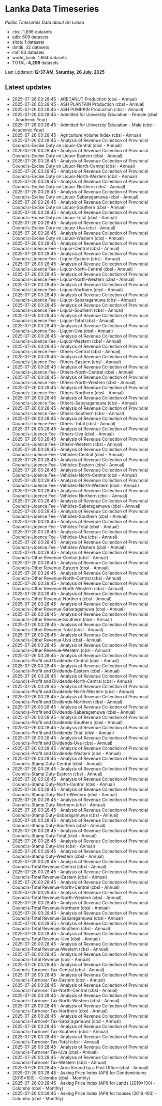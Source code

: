 # Lanka Data Timeseries
*Public Timeseries Data about Sri Lanka*

* cbsl: 1,896 datasets
* adb: 609 datasets
* sltda: 1 datasets
* dmtlk: 32 datasets
* imf: 93 datasets
* world_bank: 1,664 datasets
* TOTAL: **4,295** datasets

Last Updated: **12:37 AM, Saturday, 26 July, 2025**

## Latest updates

* 2025-07-26 00:28:45 - ARECANUT Production (cbsl - Annual)
* 2025-07-26 00:28:45 - ASH PLANTAIN Production (cbsl - Annual)
* 2025-07-26 00:28:45 - ASH PUMPKIN Production (cbsl - Annual)
* 2025-07-26 00:28:45 - Admitted for University Education - Female (cbsl - Academic Year)
* 2025-07-26 00:28:45 - Admitted for University Education - Male (cbsl - Academic Year)
* 2025-07-26 00:28:45 - Agriculture Volume Index (cbsl - Annual)
* 2025-07-26 00:28:45 - Analysis of Revenue Collection of Provincial Councils-Excise Duty on Liquor-Central (cbsl - Annual)
* 2025-07-26 00:28:45 - Analysis of Revenue Collection of Provincial Councils-Excise Duty on Liquor-Eastern (cbsl - Annual)
* 2025-07-26 00:28:45 - Analysis of Revenue Collection of Provincial Councils-Excise Duty on Liquor-North-Central (cbsl - Annual)
* 2025-07-26 00:28:45 - Analysis of Revenue Collection of Provincial Councils-Excise Duty on Liquor-North-Western (cbsl - Annual)
* 2025-07-26 00:28:45 - Analysis of Revenue Collection of Provincial Councils-Excise Duty on Liquor-Northern (cbsl - Annual)
* 2025-07-26 00:28:45 - Analysis of Revenue Collection of Provincial Councils-Excise Duty on Liquor-Sabaragamuwa (cbsl - Annual)
* 2025-07-26 00:28:45 - Analysis of Revenue Collection of Provincial Councils-Excise Duty on Liquor-Southern (cbsl - Annual)
* 2025-07-26 00:28:45 - Analysis of Revenue Collection of Provincial Councils-Excise Duty on Liquor-Total (cbsl - Annual)
* 2025-07-26 00:28:45 - Analysis of Revenue Collection of Provincial Councils-Excise Duty on Liquor-Uva (cbsl - Annual)
* 2025-07-26 00:28:45 - Analysis of Revenue Collection of Provincial Councils-Excise Duty on Liquor-Western (cbsl - Annual)
* 2025-07-26 00:28:45 - Analysis of Revenue Collection of Provincial Councils-Licence Fee - Liquor-Central (cbsl - Annual)
* 2025-07-26 00:28:45 - Analysis of Revenue Collection of Provincial Councils-Licence Fee - Liquor-Eastern (cbsl - Annual)
* 2025-07-26 00:28:45 - Analysis of Revenue Collection of Provincial Councils-Licence Fee - Liquor-North-Central (cbsl - Annual)
* 2025-07-26 00:28:45 - Analysis of Revenue Collection of Provincial Councils-Licence Fee - Liquor-North-Western (cbsl - Annual)
* 2025-07-26 00:28:45 - Analysis of Revenue Collection of Provincial Councils-Licence Fee - Liquor-Northern (cbsl - Annual)
* 2025-07-26 00:28:45 - Analysis of Revenue Collection of Provincial Councils-Licence Fee - Liquor-Sabaragamuwa (cbsl - Annual)
* 2025-07-26 00:28:45 - Analysis of Revenue Collection of Provincial Councils-Licence Fee - Liquor-Southern (cbsl - Annual)
* 2025-07-26 00:28:45 - Analysis of Revenue Collection of Provincial Councils-Licence Fee - Liquor-Total (cbsl - Annual)
* 2025-07-26 00:28:45 - Analysis of Revenue Collection of Provincial Councils-Licence Fee - Liquor-Uva (cbsl - Annual)
* 2025-07-26 00:28:45 - Analysis of Revenue Collection of Provincial Councils-Licence Fee - Liquor-Western (cbsl - Annual)
* 2025-07-26 00:28:45 - Analysis of Revenue Collection of Provincial Councils-Licence Fee - Others-Central (cbsl - Annual)
* 2025-07-26 00:28:45 - Analysis of Revenue Collection of Provincial Councils-Licence Fee - Others-Eastern (cbsl - Annual)
* 2025-07-26 00:28:45 - Analysis of Revenue Collection of Provincial Councils-Licence Fee - Others-North-Central (cbsl - Annual)
* 2025-07-26 00:28:45 - Analysis of Revenue Collection of Provincial Councils-Licence Fee - Others-North-Western (cbsl - Annual)
* 2025-07-26 00:28:45 - Analysis of Revenue Collection of Provincial Councils-Licence Fee - Others-Northern (cbsl - Annual)
* 2025-07-26 00:28:45 - Analysis of Revenue Collection of Provincial Councils-Licence Fee - Others-Sabaragamuwa (cbsl - Annual)
* 2025-07-26 00:28:45 - Analysis of Revenue Collection of Provincial Councils-Licence Fee - Others-Southern (cbsl - Annual)
* 2025-07-26 00:28:45 - Analysis of Revenue Collection of Provincial Councils-Licence Fee - Others-Total (cbsl - Annual)
* 2025-07-26 00:28:45 - Analysis of Revenue Collection of Provincial Councils-Licence Fee - Others-Uva (cbsl - Annual)
* 2025-07-26 00:28:45 - Analysis of Revenue Collection of Provincial Councils-Licence Fee - Others-Western (cbsl - Annual)
* 2025-07-26 00:28:45 - Analysis of Revenue Collection of Provincial Councils-Licence Fee - Vehicles-Central (cbsl - Annual)
* 2025-07-26 00:28:45 - Analysis of Revenue Collection of Provincial Councils-Licence Fee - Vehicles-Eastern (cbsl - Annual)
* 2025-07-26 00:28:45 - Analysis of Revenue Collection of Provincial Councils-Licence Fee - Vehicles-North-Central (cbsl - Annual)
* 2025-07-26 00:28:45 - Analysis of Revenue Collection of Provincial Councils-Licence Fee - Vehicles-North-Western (cbsl - Annual)
* 2025-07-26 00:28:45 - Analysis of Revenue Collection of Provincial Councils-Licence Fee - Vehicles-Northern (cbsl - Annual)
* 2025-07-26 00:28:45 - Analysis of Revenue Collection of Provincial Councils-Licence Fee - Vehicles-Sabaragamuwa (cbsl - Annual)
* 2025-07-26 00:28:45 - Analysis of Revenue Collection of Provincial Councils-Licence Fee - Vehicles-Southern (cbsl - Annual)
* 2025-07-26 00:28:45 - Analysis of Revenue Collection of Provincial Councils-Licence Fee - Vehicles-Total (cbsl - Annual)
* 2025-07-26 00:28:45 - Analysis of Revenue Collection of Provincial Councils-Licence Fee - Vehicles-Uva (cbsl - Annual)
* 2025-07-26 00:28:45 - Analysis of Revenue Collection of Provincial Councils-Licence Fee - Vehicles-Western (cbsl - Annual)
* 2025-07-26 00:28:45 - Analysis of Revenue Collection of Provincial Councils-Other Revenue-Central (cbsl - Annual)
* 2025-07-26 00:28:45 - Analysis of Revenue Collection of Provincial Councils-Other Revenue-Eastern (cbsl - Annual)
* 2025-07-26 00:28:45 - Analysis of Revenue Collection of Provincial Councils-Other Revenue-North-Central (cbsl - Annual)
* 2025-07-26 00:28:45 - Analysis of Revenue Collection of Provincial Councils-Other Revenue-North-Western (cbsl - Annual)
* 2025-07-26 00:28:45 - Analysis of Revenue Collection of Provincial Councils-Other Revenue-Northern (cbsl - Annual)
* 2025-07-26 00:28:45 - Analysis of Revenue Collection of Provincial Councils-Other Revenue-Sabaragamuwa (cbsl - Annual)
* 2025-07-26 00:28:45 - Analysis of Revenue Collection of Provincial Councils-Other Revenue-Southern (cbsl - Annual)
* 2025-07-26 00:28:45 - Analysis of Revenue Collection of Provincial Councils-Other Revenue-Total (cbsl - Annual)
* 2025-07-26 00:28:45 - Analysis of Revenue Collection of Provincial Councils-Other Revenue-Uva (cbsl - Annual)
* 2025-07-26 00:28:45 - Analysis of Revenue Collection of Provincial Councils-Other Revenue-Western (cbsl - Annual)
* 2025-07-26 00:28:45 - Analysis of Revenue Collection of Provincial Councils-Profit and Dividends-Central (cbsl - Annual)
* 2025-07-26 00:28:45 - Analysis of Revenue Collection of Provincial Councils-Profit and Dividends-Eastern (cbsl - Annual)
* 2025-07-26 00:28:45 - Analysis of Revenue Collection of Provincial Councils-Profit and Dividends-North-Central (cbsl - Annual)
* 2025-07-26 00:28:45 - Analysis of Revenue Collection of Provincial Councils-Profit and Dividends-North-Western (cbsl - Annual)
* 2025-07-26 00:28:45 - Analysis of Revenue Collection of Provincial Councils-Profit and Dividends-Northern (cbsl - Annual)
* 2025-07-26 00:28:45 - Analysis of Revenue Collection of Provincial Councils-Profit and Dividends-Sabaragamuwa (cbsl - Annual)
* 2025-07-26 00:28:45 - Analysis of Revenue Collection of Provincial Councils-Profit and Dividends-Southern (cbsl - Annual)
* 2025-07-26 00:28:45 - Analysis of Revenue Collection of Provincial Councils-Profit and Dividends-Total (cbsl - Annual)
* 2025-07-26 00:28:45 - Analysis of Revenue Collection of Provincial Councils-Profit and Dividends-Uva (cbsl - Annual)
* 2025-07-26 00:28:45 - Analysis of Revenue Collection of Provincial Councils-Profit and Dividends-Western (cbsl - Annual)
* 2025-07-26 00:28:45 - Analysis of Revenue Collection of Provincial Councils-Stamp Duty-Central (cbsl - Annual)
* 2025-07-26 00:28:45 - Analysis of Revenue Collection of Provincial Councils-Stamp Duty-Eastern (cbsl - Annual)
* 2025-07-26 00:28:45 - Analysis of Revenue Collection of Provincial Councils-Stamp Duty-North-Central (cbsl - Annual)
* 2025-07-26 00:28:45 - Analysis of Revenue Collection of Provincial Councils-Stamp Duty-North-Western (cbsl - Annual)
* 2025-07-26 00:28:45 - Analysis of Revenue Collection of Provincial Councils-Stamp Duty-Northern (cbsl - Annual)
* 2025-07-26 00:28:45 - Analysis of Revenue Collection of Provincial Councils-Stamp Duty-Sabaragamuwa (cbsl - Annual)
* 2025-07-26 00:28:45 - Analysis of Revenue Collection of Provincial Councils-Stamp Duty-Southern (cbsl - Annual)
* 2025-07-26 00:28:45 - Analysis of Revenue Collection of Provincial Councils-Stamp Duty-Total (cbsl - Annual)
* 2025-07-26 00:28:45 - Analysis of Revenue Collection of Provincial Councils-Stamp Duty-Uva (cbsl - Annual)
* 2025-07-26 00:28:45 - Analysis of Revenue Collection of Provincial Councils-Stamp Duty-Western (cbsl - Annual)
* 2025-07-26 00:28:45 - Analysis of Revenue Collection of Provincial Councils-Total Revenue-Central (cbsl - Annual)
* 2025-07-26 00:28:45 - Analysis of Revenue Collection of Provincial Councils-Total Revenue-Eastern (cbsl - Annual)
* 2025-07-26 00:28:45 - Analysis of Revenue Collection of Provincial Councils-Total Revenue-North-Central (cbsl - Annual)
* 2025-07-26 00:28:45 - Analysis of Revenue Collection of Provincial Councils-Total Revenue-North-Western (cbsl - Annual)
* 2025-07-26 00:28:45 - Analysis of Revenue Collection of Provincial Councils-Total Revenue-Northern (cbsl - Annual)
* 2025-07-26 00:28:45 - Analysis of Revenue Collection of Provincial Councils-Total Revenue-Sabaragamuwa (cbsl - Annual)
* 2025-07-26 00:28:45 - Analysis of Revenue Collection of Provincial Councils-Total Revenue-Southern (cbsl - Annual)
* 2025-07-26 00:28:45 - Analysis of Revenue Collection of Provincial Councils-Total Revenue-Uva (cbsl - Annual)
* 2025-07-26 00:28:45 - Analysis of Revenue Collection of Provincial Councils-Total Revenue-Western (cbsl - Annual)
* 2025-07-26 00:28:45 - Analysis of Revenue Collection of Provincial Councils-Total Revenue (cbsl - Annual)
* 2025-07-26 00:28:45 - Analysis of Revenue Collection of Provincial Councils-Turnover Tax-Central (cbsl - Annual)
* 2025-07-26 00:28:45 - Analysis of Revenue Collection of Provincial Councils-Turnover Tax-Eastern (cbsl - Annual)
* 2025-07-26 00:28:45 - Analysis of Revenue Collection of Provincial Councils-Turnover Tax-North-Central (cbsl - Annual)
* 2025-07-26 00:28:45 - Analysis of Revenue Collection of Provincial Councils-Turnover Tax-North-Western (cbsl - Annual)
* 2025-07-26 00:28:45 - Analysis of Revenue Collection of Provincial Councils-Turnover Tax-Northern (cbsl - Annual)
* 2025-07-26 00:28:45 - Analysis of Revenue Collection of Provincial Councils-Turnover Tax-Sabaragamuwa (cbsl - Annual)
* 2025-07-26 00:28:45 - Analysis of Revenue Collection of Provincial Councils-Turnover Tax-Southern (cbsl - Annual)
* 2025-07-26 00:28:45 - Analysis of Revenue Collection of Provincial Councils-Turnover Tax-Total (cbsl - Annual)
* 2025-07-26 00:28:45 - Analysis of Revenue Collection of Provincial Councils-Turnover Tax-Uva (cbsl - Annual)
* 2025-07-26 00:28:45 - Analysis of Revenue Collection of Provincial Councils-Turnover Tax-Western (cbsl - Annual)
* 2025-07-26 00:28:45 - Area Served by a Post Office (cbsl - Annual)
* 2025-07-26 00:28:45 - Asking Price Index (API) for Condominiums (2019=100) - Colombo (cbsl - Monthly)
* 2025-07-26 00:28:45 - Asking Price Index (API) for Lands (2019=100) - Colombo (cbsl - Monthly)
* 2025-07-26 00:28:45 - Asking Price Index (API) for houses (2019-100) - Colombo (cbsl - Monthly)